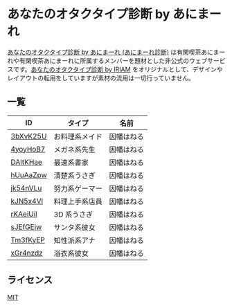# あなたのオタクタイプ診断 by あにまーれ

[あなたのオタクタイプ診断 by あにまーれ (あにまーれ診断)](https://shindan.animare.cafe/) は有閑喫茶あにまーれや有閑喫茶あにまーれに所属するメンバーを題材とした非公式のウェブサービスです。[あなたのオタクタイプ診断 by IRIAM](https://shindan.iriam.com/) をオリジナルとして、デザインやレイアウトの転用をしていますが素材の流用は一切行っていません。

## 一覧

| ID                                         | タイプ         | 名前       |
| ------------------------------------------ | -------------- | ---------- |
| [3bXvK25U](src/data/results/3bXvK25U.yaml) | お料理系メイド | 因幡はねる |
| [4yoyHoB7](src/data/results/4yoyHoB7.yaml) | メガネ系先生   | 因幡はねる |
| [DAltKHae](src/data/results/DAltKHae.yaml) | 最速系書家     | 因幡はねる |
| [hUuAaZpw](src/data/results/hUuAaZpw.yaml) | 清楚系うさぎ   | 因幡はねる |
| [jk54nVLu](src/data/results/jk54nVLu.yaml) | 努力系ゲーマー | 因幡はねる |
| [kJN5x4Vl](src/data/results/kJN5x4Vl.yaml) | 料理上手系店員 | 因幡はねる |
| [rKAeiUil](src/data/results/rKAeiUil.yaml) | 3D 系うさぎ    | 因幡はねる |
| [sJEfGEiw](src/data/results/sJEfGEiw.yaml) | サンタ系彼女   | 因幡はねる |
| [Tm3fKyEP](src/data/results/Tm3fKyEP.yaml) | 知性派系アナ   | 因幡はねる |
| [xGr4nzdz](src/data/results/xGr4nzdz.yaml) | 浴衣系彼女     | 因幡はねる |

## ライセンス

[MIT](LICENSE)
